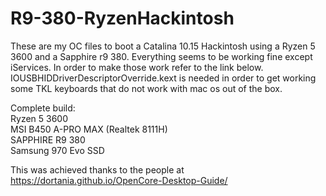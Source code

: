 # R9-380-RyzenHackintosh

These are my OC files to boot a Catalina 10.15 Hackintosh using a Ryzen 5 3600 and a Sapphire r9 380. Everything seems to be working fine except iServices. In order to make those work refer to the link below. IOUSBHIDDriverDescriptorOverride.kext is needed in order to get working some TKL keyboards that do not work with mac os out of the box.

Complete build:</br>
Ryzen 5 3600</br>
MSI B450 A-PRO MAX (Realtek 8111H)</br>
SAPPHIRE R9 380</br>
Samsung 970 Evo SSD</br>


This was achieved thanks to the people at https://dortania.github.io/OpenCore-Desktop-Guide/
